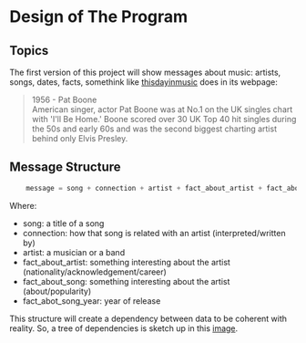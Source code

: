 # Design of The Program

## Topics

The first version of this project will show messages about music: artists, songs, dates, facts, somethink like [thisdayinmusic](https://www.thisdayinmusic.com/on-this-day/) does in its webpage:

> 1956 - Pat Boone\
> American singer, actor Pat Boone was at No.1 on the UK singles chart with 'I'll Be Home.' Boone scored over 30 UK Top 40 hit singles during the 50s and early 60s and was the second biggest charting artist behind only Elvis Presley.

## Message Structure

```javascript
    message = song + connection + artist + fact_about_artist + fact_about_song + fact_abot_song_year
```
Where: 
* song: a title of a song 
* connection: how that song is related with an artist (interpreted/written by)
* artist: a musician or a band
* fact_about_artist: something interesting about the artist (nationality/acknowledgement/career)
* fact_about_song: something interesting about the artist (about/popularity)
* fact_abot_song_year: year of release

This structure will create a dependency between data to be coherent with reality. So, a tree of dependencies is sketch up in this [image](./img/design.png).